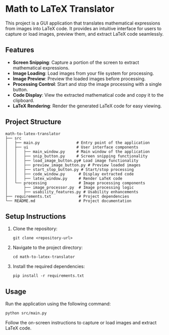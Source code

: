 # Math to LaTeX Translator

This project is a GUI application that translates mathematical expressions from images into LaTeX code. It provides an intuitive interface for users to capture or load images, preview them, and extract LaTeX code seamlessly.

## Features

- **Screen Snipping**: Capture a portion of the screen to extract mathematical expressions.
- **Image Loading**: Load images from your file system for processing.
- **Image Preview**: Preview the loaded images before processing.
- **Processing Control**: Start and stop the image processing with a single button.
- **Code Display**: View the extracted mathematical code and copy it to the clipboard.
- **LaTeX Rendering**: Render the generated LaTeX code for easy viewing.

## Project Structure

```
math-to-latex-translator
├── src
│   ├── main.py                # Entry point of the application
│   ├── ui                     # User interface components
│   │   ├── main_window.py     # Main window of the application
│   │   ├── snip_button.py     # Screen snipping functionality
│   │   ├── load_image_button.py# Load image functionality
│   │   ├── preview_image_button.py # Preview loaded images
│   │   ├── start_stop_button.py # Start/stop processing
│   │   ├── code_window.py      # Display extracted code
│   │   ├── latex_window.py     # Render LaTeX code
│   └── processing              # Image processing components
│       ├── image_processor.py  # Image processing logic
│       ├── usability_features.py # Usability enhancements
├── requirements.txt            # Project dependencies
└── README.md                   # Project documentation
```

## Setup Instructions

1. Clone the repository:
   ```
   git clone <repository-url>
   ```
2. Navigate to the project directory:
   ```
   cd math-to-latex-translator
   ```
3. Install the required dependencies:
   ```
   pip install -r requirements.txt
   ```

## Usage

Run the application using the following command:
```
python src/main.py
```

Follow the on-screen instructions to capture or load images and extract LaTeX code.